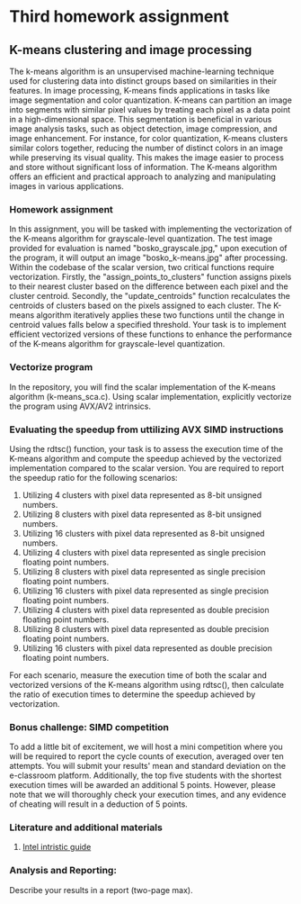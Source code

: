 # Third homework assignment

## K-means clustering and image processing 

The k-means algorithm is an unsupervised machine-learning technique used for clustering data into distinct groups based on similarities in their features. In image processing, K-means finds applications in tasks like image segmentation and color quantization. K-means can partition an image into segments with similar pixel values by treating each pixel as a data point in a high-dimensional space. This segmentation is beneficial in various image analysis tasks, such as object detection, image compression, and image enhancement. For instance, for color quantization, K-means clusters similar colors together, reducing the number of distinct colors in an image while preserving its visual quality. This makes the image easier to process and store without significant loss of information. The K-means algorithm offers an efficient and practical approach to analyzing and manipulating images in various applications.

### Homework assignment 

In this assignment, you will be tasked with implementing the vectorization of the K-means algorithm for grayscale-level quantization. The test image provided for evaluation is named "bosko_grayscale.jpg," upon execution of the program, it will output an image "bosko_k-means.jpg" after processing. Within the codebase of the scalar version, two critical functions require vectorization. Firstly, the "assign_points_to_clusters" function assigns pixels to their nearest cluster based on the difference between each pixel and the cluster centroid. Secondly, the "update_centroids" function recalculates the centroids of clusters based on the pixels assigned to each cluster. The K-means algorithm iteratively applies these two functions until the change in centroid values falls below a specified threshold. Your task is to implement efficient vectorized versions of these functions to enhance the performance of the K-means algorithm for grayscale-level quantization.

### Vectorize program 

In the repository, you will find the scalar implementation of the K-means algorithm (k-means_sca.c). Using scalar implementation, explicitly vectorize the program using AVX/AV2 intrinsics. 

### Evaluating the speedup from uttilizing AVX SIMD instructions 

Using the rdtsc() function, your task is to assess the execution time of the K-means algorithm and compute the speedup achieved by the vectorized implementation compared to the scalar version. You are required to report the speedup ratio for the following scenarios:
1. Utilizing 4 clusters with pixel data represented as 8-bit unsigned numbers.
2. Utilizing 8 clusters with pixel data represented as 8-bit unsigned numbers.
3. Utilizing 16 clusters with pixel data represented as 8-bit unsigned numbers.
4. Utilizing 4 clusters with pixel data represented as single precision floating point numbers.
5. Utilizing 8 clusters with pixel data represented as single precision floating point numbers.
6. Utilizing 16 clusters with pixel data represented as single precision floating point numbers.
7. Utilizing 4 clusters with pixel data represented as double precision floating point numbers.
8. Utilizing 8 clusters with pixel data represented as double precision floating point numbers.
9. Utilizing 16 clusters with pixel data represented as double precision floating point numbers.

For each scenario, measure the execution time of both the scalar and vectorized versions of the K-means algorithm using rdtsc(), then calculate the ratio of execution times to determine the speedup achieved by vectorization. 

### Bonus challenge: SIMD competition 

To add a little bit of excitement, we will host a mini competition where you will be required to report the cycle counts of execution, averaged over ten attempts. You will submit your results' mean and standard deviation on the e-classroom platform. Additionally, the top five students with the shortest execution times will be awarded an additional 5 points. However, please note that we will thoroughly check your execution times, and any evidence of cheating will result in a deduction of 5 points.

### Literature and additional materials

1. [Intel intristic guide](https://www.intel.com/content/www/us/en/docs/intrinsics-guide/index.html#techs=AVX_ALL) 

### Analysis and Reporting:
Describe your results in a report (two-page max).



